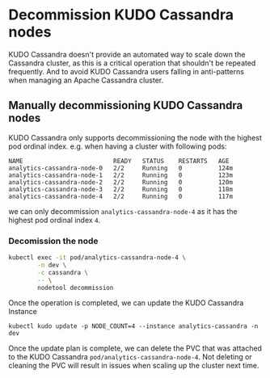 # Decommission KUDO Cassandra nodes

KUDO Cassandra doesn't provide an automated way to scale down the Cassandra
cluster, as this is a critical operation that shouldn't be repeated frequently.
And to avoid KUDO Cassandra users falling in anti-patterns when managing an
Apache Cassandra cluster.

## Manually decommissioning KUDO Cassandra nodes

KUDO Cassandra only supports decommissioning the node with the highest pod
ordinal index. e.g. when having a cluster with following pods:

```
NAME                         READY   STATUS    RESTARTS   AGE
analytics-cassandra-node-0   2/2     Running   0          124m
analytics-cassandra-node-1   2/2     Running   0          123m
analytics-cassandra-node-2   2/2     Running   0          120m
analytics-cassandra-node-3   2/2     Running   0          118m
analytics-cassandra-node-4   2/2     Running   0          117m
```

we can only decommission `analytics-cassandra-node-4` as it has the highest pod
ordinal index `4`.

### Decomission the node

```bash
kubectl exec -it pod/analytics-cassandra-node-4 \
        -n dev \
        -c cassandra \
        -- \
        nodetool decommission
```

Once the operation is completed, we can update the KUDO Cassandra Instance

```
kubectl kudo update -p NODE_COUNT=4 --instance analytics-cassandra -n dev
```

Once the update plan is complete, we can delete the PVC that was attached to the
KUDO Cassandra `pod/analytics-cassandra-node-4`. Not deleting or cleaning the
PVC will result in issues when scaling up the cluster next time.
